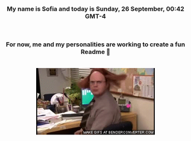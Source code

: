 


<div align="center">
<h3 >My name is Sofia and today is Sunday, 26 September, 00:42 GMT-4</h3><br>
<h3 >For now, me and my personalities are working to create a fun Readme 👋
</h3><br>
<img src='img/dwight.gif' alt='working...'/>
</div>
